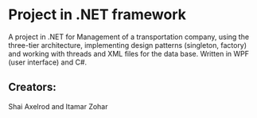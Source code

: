 # Project in .NET framework 

A project in .NET for Management of a transportation company, using the three-tier architecture, 
implementing design patterns (singleton, factory) 
and working with threads and XML files for the data base. Written in WPF (user interface) and C#.

## Creators:

Shai Axelrod and Itamar Zohar


